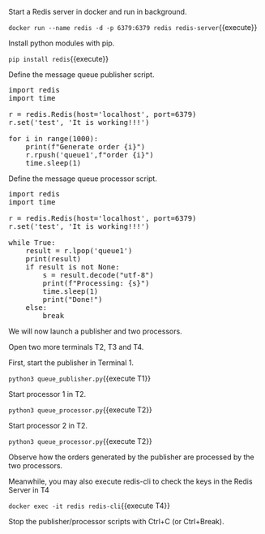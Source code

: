 
Start a Redis server in docker and run in background.

`docker run --name redis -d -p 6379:6379 redis redis-server`{{execute}}

Install python modules with pip.

`pip install redis`{{execute}}

Define the message queue publisher script.

<pre class="file" data-filename="queue_publisher.py" data-target="replace">
import redis
import time

r = redis.Redis(host='localhost', port=6379)
r.set('test', 'It is working!!!')

for i in range(1000):
    print(f"Generate order {i}")
    r.rpush('queue1',f"order {i}")
    time.sleep(1)
</pre>

Define the message queue processor script.

<pre class="file" data-filename="queue_processor.py" data-target="replace">
import redis
import time

r = redis.Redis(host='localhost', port=6379)
r.set('test', 'It is working!!!')

while True:
    result = r.lpop('queue1')
    print(result)
    if result is not None:
        s = result.decode("utf-8") 
        print(f"Processing: {s}")
        time.sleep(1)
        print("Done!")
    else:
        break
</pre>

We will now launch a publisher and two processors.

Open two more terminals T2, T3 and T4. 

First, start the publisher in Terminal 1.

`python3 queue_publisher.py`{{execute T1}}

Start processor 1 in T2.

`python3 queue_processor.py`{{execute T2}}

Start processor 2 in T2.

`python3 queue_processor.py`{{execute T2}}

Observe how the orders generated by the publisher are processed by the two processors.



Meanwhile, you may also execute redis-cli to check the keys in the Redis Server in T4

`docker exec -it redis redis-cli`{{execute T4}}



Stop the publisher/processor scripts with Ctrl+C (or Ctrl+Break).

